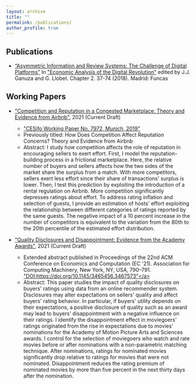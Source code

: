 ```yaml
---
layout: archive
title: ""
permalink: /publications/
author_profile: true
---
```



Publications 
-----

* <a href="https://drive.google.com/file/d/11mwubDhEvnN0DAVWCe5qvBwYhbRIYLF1/view">“Asymmetric Information and Review Systems: The Challenge of Digital Platforms”</a>
In <a href="https://www.dropbox.com/s/hnlhbnkbk3zmdpi/Economic_Analysis_of_the_Digital_Revolution.pdf?dl=0">"Economic Analysis of the Digital Revolution"</a> edited by J.J. Ganuza and G. Llobet. Chapter 2. 37-74 (2018). Madrid: Funcas 


Working Papers
-----

* <a href="https://drive.google.com/file/d/1zO7jjIVM2Dt8OUX7GPPhzf00COBIAWrP/view?usp=sharing">"Competition and Reputation in a Congested Marketplace: Theory and Evidence from Airbnb"</a>, 2021 (Current Draft)
  * <a href="https://www.cesifo.org/en/publikationen/2019/working-paper/how-does-competition-affect-reputation-concerns-theory-and">"CESifo Working Paper No. 7972, Munich, 2019"</a>
  * Previously titled: How Does Competition Affect Reputation Concerns? Theory and Evidence from Airbnb
  * Abstract: I study how competition affects the role of reputation in encouraging sellers to exert effort. First, I model the reputation-building process in a frictional marketplace. Here, the relative number of buyers and sellers affects how the two sides of the market share the surplus from a match. With more competitors, sellers exert less effort since their share of transactions' surplus is lower. Then, I test this prediction by exploiting the introduction of a rental regulation on Airbnb. More competition significantly depresses ratings about effort. To address rating inflation and selection of guests, I provide an estimation of hosts' effort exploiting the relationship between different categories of ratings reported by the same guests. The negative impact of a 10 percent increase in the number of competitors is equivalent to the variation from the 80th to the 20th percentile of the estimated effort distribution.

* <a href="https://drive.google.com/file/d/1cvAyJzWEmk2V-tdCG10dujCN8Hxw8Vlu/view?usp=sharing">"Quality Disclosures and Disappointment: Evidence from the Academy Awards"</a>, 2021 (Current Draft)
  * Extended abstract published in Proceedings of the 22nd ACM Conference on Economics and Computation (EC '21). Association for Computing Machinery, New York, NY, USA, 790–791. <a href="https://dl.acm.org/doi/10.1145/3465456.3467573">"DOI:https://doi.org/10.1145/3465456.3467573"</a>
  * Abstract: This paper studies the impact of quality disclosures on buyers' ratings using data from an online recommender system. Disclosures may alter expectations on sellers' quality and affect buyers' rating behavior. In particular, if buyers' utility depends on their expectations, a positive disclosure of quality such as an award may lead to buyers' disappointment with a negative influence on their ratings. I identify the disappointment effect in moviegoers' ratings originated from the rise in expectations due to movies' nominations for the Academy of Motion Picture Arts and Sciences awards. I control for the selection of moviegoers who watch and rate movies before or after nominations with a non-parametric matching technique. After nominations, ratings for nominated movies significantly drop relative to ratings for movies that were not nominated. Disappointment reduces the rating premium of nominated movies by more than five percent in the next thirty days after the nomination.
